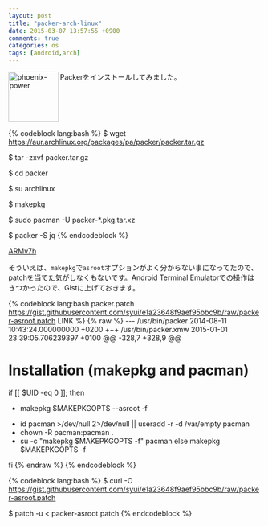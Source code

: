 ```yaml
---
layout: post
title: "packer-arch-linux"
date: 2015-03-07 13:57:55 +0900
comments: true
categories: os
tags: [android,arch]
---
```

<img src="{{ root_url }}/images/more.png" alt="phoenix-power" align="left" width="100" height="100">Packerをインストールしてみました。<!--more--><br clear="all">

{% codeblock lang:bash %}
$ wget https://aur.archlinux.org/packages/pa/packer/packer.tar.gz

$ tar -zxvf packer.tar.gz

$ cd packer

$ su archlinux

$ makepkg

$ sudo pacman -U packer-*.pkg.tar.xz

$ packer -S jq
{% endcodeblock %}

[ARMv7h](http://archlinuxarm.org/forum/viewforum.php?f=60)

そういえば、`makepkg`で`asroot`オプションがよく分からない事になってたので、patchを当てた気がしなくもないです。Android Terminal Emulatorでの操作はきつかったので、Gistに上げておきます。


{% codeblock lang:bash packer.patch https://gist.githubusercontent.com/syui/e1a23648f9aef95bbc9b/raw/packer-asroot.patch LINK %}
{% raw %}
--- /usr/bin/packer     2014-08-11 10:43:24.000000000 +0200
+++ /usr/bin/packer.xmw 2015-01-01 23:39:05.706239397 +0100
@@ -328,7 +328,9 @@

   # Installation (makepkg and pacman)
   if [[ $UID -eq 0 ]]; then
-    makepkg $MAKEPKGOPTS --asroot -f
+    id pacman >/dev/null 2>/dev/null || useradd -r -d /var/empty pacman
+    chown -R pacman:pacman .
+    su -c "makepkg $MAKEPKGOPTS -f" pacman
   else
     makepkg $MAKEPKGOPTS -f

   fi
{% endraw %}
{% endcodeblock %}

{% codeblock lang:bash %}
$ curl -O https://gist.githubusercontent.com/syui/e1a23648f9aef95bbc9b/raw/packer-asroot.patch

$ patch -u < packer-asroot.patch
{% endcodeblock %}

